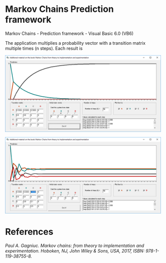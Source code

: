 # Markov Chains Prediction framework
Markov Chains - Prediction framework - Visual Basic 6.0 (VB6)

The application multiplies a probability vector with a transition matrix multiple times (n steps). Each result is


![screenshot](https://github.com/Gagniuc/Markov-Chains-Prediction-framework/blob/main/Markov%20Chains%20-%20Prediction%20framework.PNG)

![screenshot](https://github.com/Gagniuc/Markov-Chains-Prediction-framework/blob/main/Markov%20Chains%20-%20Prediction%20framework%20(new%20setup).png)

# References
<i>Paul A. Gagniuc. Markov chains: from theory to implementation and experimentation. Hoboken, NJ,  John Wiley & Sons, USA, 2017, ISBN: 978-1-119-38755-8.</i>
